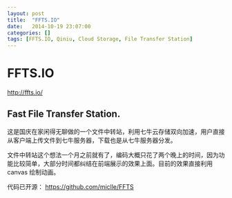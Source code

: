 ```yaml
---
layout: post
title:  "FFTS.IO"
date:   2014-10-19 23:07:00
categories: []
tags: [FFTS.IO, Qiniu, Cloud Storage, File Transfer Station]
---
```


# FFTS.IO

http://ffts.io/
## Fast File Transfer Station.

这是国庆在家闲得无聊做的一个文件中转站，利用七牛云存储双向加速，用户直接从客户端上传文件到七牛服务器，下载也是从七牛服务器分发。

文件中转站这个想法一个月之前就有了，编码大概只花了两个晚上的时间，因为功能比较简单，大部分时间都纠结在前端展示的效果上面。目前的效果直接利用 canvas 绘制动画。

代码已开源： https://github.com/miclle/FFTS
